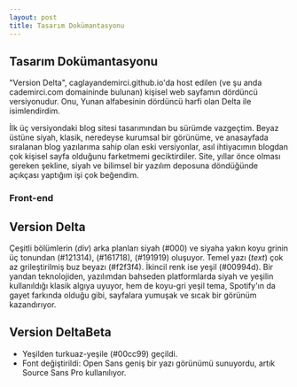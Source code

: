 ```yaml
---
layout: post
title: Tasarım Dokümantasyonu
---
```


## Tasarım Dokümantasyonu

"Version Delta", caglayandemirci.github.io'da host edilen (ve şu anda cademirci.com domaininde bulunan) kişisel web sayfamın dördüncü versiyonudur. Onu, Yunan alfabesinin dördüncü harfi olan Delta ile isimlendirdim.

İlk üç versiyondaki blog sitesi tasarımından bu sürümde vazgeçtim. Beyaz üstüne siyah, klasik, neredeyse kurumsal bir görünüme, ve anasayfada sıralanan blog yazılarıma sahip olan eski versiyonlar, asıl ihtiyacımın blogdan çok kişisel sayfa olduğunu farketmemi geciktirdiler. Site, yıllar önce olması gereken şekline, siyah ve bilimsel bir yazılım deposuna döndüğünde açıkçası yaptığım işi çok beğendim.

### Front-end

## Version Delta

Çeşitli bölümlerin (*div*) arka planları siyah (#000) ve siyaha yakın koyu grinin üç tonundan (#121314), (#161718), (#191919) oluşuyor. Temel yazı (*text*) çok az grileştirilmiş buz beyazı (#f2f3f4). İkincil renk ise yeşil (#00994d). Bir yandan teknolojiden, yazılımdan bahseden platformlarda siyah ve yeşilin kullanıldığı klasik algıya uyuyor, hem de koyu-gri yeşil tema, Spotify'ın da gayet farkında olduğu gibi, sayfalara yumuşak ve sıcak bir görünüm kazandırıyor.

## Version DeltaBeta

- Yeşilden turkuaz-yeşile (#00cc99) geçildi.
- Font değiştirildi: Open Sans geniş bir yazı görünümü sunuyordu, artık Source Sans Pro kullanılıyor.
